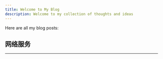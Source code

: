 ```yaml
---
title: Welcome to My Blog
description: Welcome to my collection of thoughts and ideas
---
```


Here are all my blog posts:

<List dir="/blog"/>


## 网络服务
---


